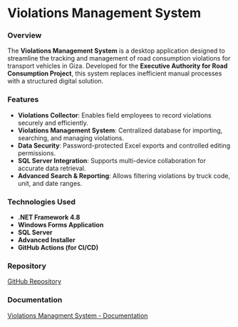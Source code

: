 # Violations Management System

### Overview
The **Violations Management System** is a desktop application designed to streamline the tracking and management of road consumption violations for transport vehicles in Giza. Developed for the **Executive Authority for Road Consumption Project**, this system replaces inefficient manual processes with a structured digital solution.

### Features
- **Violations Collector**: Enables field employees to record violations securely and efficiently.
- **Violations Management System**: Centralized database for importing, searching, and managing violations.
- **Data Security**: Password-protected Excel exports and controlled editing permissions.
- **SQL Server Integration**: Supports multi-device collaboration for accurate data retrieval.
- **Advanced Search & Reporting**: Allows filtering violations by truck code, unit, and date ranges.

### Technologies Used
- **.NET Framework 4.8**
- **Windows Forms Application**
- **SQL Server**
- **Advanced Installer**
- **GitHub Actions (for CI/CD)**

### Repository
[GitHub Repository](https://github.com/ammar180/ViolationstManagmentSystem)

### Documentation
[Violations Managment System - Documentation]([https://github.com/ammar180/ViolationstManagmentSystem](https://docs.google.com/document/d/1Wz_MIlco6sURiDxJTDdZVP6i8DJPrS8U-CY5EEtTv6I/pub))
